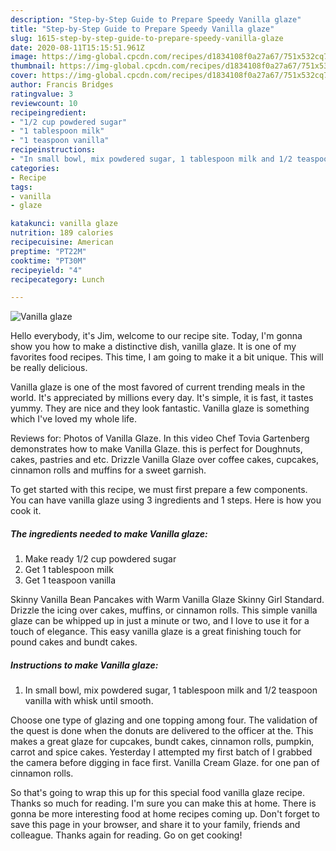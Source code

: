 ```yaml
---
description: "Step-by-Step Guide to Prepare Speedy Vanilla glaze"
title: "Step-by-Step Guide to Prepare Speedy Vanilla glaze"
slug: 1615-step-by-step-guide-to-prepare-speedy-vanilla-glaze
date: 2020-08-11T15:15:51.961Z
image: https://img-global.cpcdn.com/recipes/d1834108f0a27a67/751x532cq70/vanilla-glaze-recipe-main-photo.jpg
thumbnail: https://img-global.cpcdn.com/recipes/d1834108f0a27a67/751x532cq70/vanilla-glaze-recipe-main-photo.jpg
cover: https://img-global.cpcdn.com/recipes/d1834108f0a27a67/751x532cq70/vanilla-glaze-recipe-main-photo.jpg
author: Francis Bridges
ratingvalue: 3
reviewcount: 10
recipeingredient:
- "1/2 cup powdered sugar"
- "1 tablespoon milk"
- "1 teaspoon vanilla"
recipeinstructions:
- "In small bowl, mix powdered sugar, 1 tablespoon milk and 1/2 teaspoon vanilla with whisk until smooth."
categories:
- Recipe
tags:
- vanilla
- glaze

katakunci: vanilla glaze 
nutrition: 189 calories
recipecuisine: American
preptime: "PT22M"
cooktime: "PT30M"
recipeyield: "4"
recipecategory: Lunch

---
```



![Vanilla glaze](https://img-global.cpcdn.com/recipes/d1834108f0a27a67/751x532cq70/vanilla-glaze-recipe-main-photo.jpg)

Hello everybody, it's Jim, welcome to our recipe site. Today, I'm gonna show you how to make a distinctive dish, vanilla glaze. It is one of my favorites food recipes. This time, I am going to make it a bit unique. This will be really delicious.

Vanilla glaze is one of the most favored of current trending meals in the world. It's appreciated by millions every day. It's simple, it is fast, it tastes yummy. They are nice and they look fantastic. Vanilla glaze is something which I've loved my whole life.

Reviews for: Photos of Vanilla Glaze. In this video Chef Tovia Gartenberg demonstrates how to make Vanilla Glaze. this is perfect for Doughnuts, cakes, pastries and etc. Drizzle Vanilla Glaze over coffee cakes, cupcakes, cinnamon rolls and muffins for a sweet garnish.


To get started with this recipe, we must first prepare a few components. You can have vanilla glaze using 3 ingredients and 1 steps. Here is how you cook it.

<!--inarticleads1-->

##### The ingredients needed to make Vanilla glaze:

1. Make ready 1/2 cup powdered sugar
1. Get 1 tablespoon milk
1. Get 1 teaspoon vanilla


Skinny Vanilla Bean Pancakes with Warm Vanilla Glaze Skinny Girl Standard. Drizzle the icing over cakes, muffins, or cinnamon rolls. This simple vanilla glaze can be whipped up in just a minute or two, and I love to use it for a touch of elegance. This easy vanilla glaze is a great finishing touch for pound cakes and bundt cakes. 

<!--inarticleads2-->

##### Instructions to make Vanilla glaze:

1. In small bowl, mix powdered sugar, 1 tablespoon milk and 1/2 teaspoon vanilla with whisk until smooth.


Choose one type of glazing and one topping among four. The validation of the quest is done when the donuts are delivered to the officer at the. This makes a great glaze for cupcakes, bundt cakes, cinnamon rolls, pumpkin, carrot and spice cakes. Yesterday I attempted my first batch of I grabbed the camera before digging in face first. Vanilla Cream Glaze. for one pan of cinnamon rolls. 

So that's going to wrap this up for this special food vanilla glaze recipe. Thanks so much for reading. I'm sure you can make this at home. There is gonna be more interesting food at home recipes coming up. Don't forget to save this page in your browser, and share it to your family, friends and colleague. Thanks again for reading. Go on get cooking!
